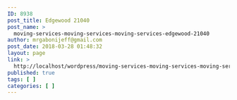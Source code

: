 ```yaml
---
ID: 8938
post_title: Edgewood 21040
post_name: >
  moving-services-moving-services-moving-services-edgewood-21040
author: mrgabonijeff@gmail.com
post_date: 2018-03-28 01:48:32
layout: page
link: >
  http://localhost/wordpress/moving-services-moving-services-moving-services-edgewood-21040/
published: true
tags: [ ]
categories: [ ]
---
```

